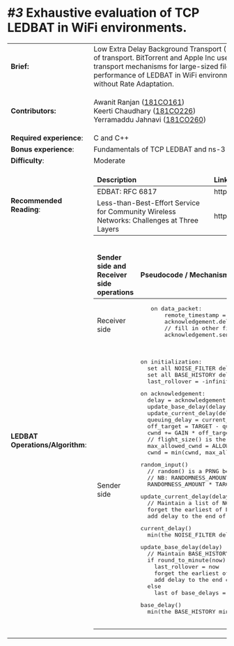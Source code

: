 
<h1><i>#3</i> Exhaustive evaluation of TCP LEDBAT in WiFi environments.</h1>
<table>
<tr>
  <td><b>Brief:</b></td>
  <td>
   Low Extra Delay Background Transport (LEDBAT) is Less than Best Effort (LBE) type of
 transport. BitTorrent and Apple Inc use variants of LEDBAT as their default transport
 mechanisms for large-sized file transfers. This project aims to evaluate the performance of
 LEDBAT in WiFi environments, including Gigabit WiFi, with and without Rate Adaptation.
  </td>
</tr>
  <tr>
  <td><b>Contributors:</b></td>
  <td>
   
   Awanit Ranjan ([181CO161](https://github.com/Awanit512)) <br />
   Keerti Chaudhary ([181CO226](https://github.com/keerti2001)) <br />
   Yerramaddu Jahnavi ([181CO260](https://github.com/janubangalore))

  </td>
</tr>
<tr><td><b>Required experience</b>:</td> <td> C and C++</td></tr>
<tr><td><b>Bonus experience</b>: </td> <td> Fundamentals of TCP LEDBAT and ns-3</td></tr>
<tr><td><b>Difficulty</b>: </td> <td> Moderate</td></tr>
<tr>
 
 <td><b>Recommended Reading</b>:</td>
 <td> 
  <table>
   <thead>
    <tr>
     <td><b>Description</b></td>
      <td><b>Link</b></td>
   </tr>
  <t/head>
  <tbody>
   <tr>
     <td>EDBAT: RFC 6817</td>
     <td>https://tools.ietf.org/html/rfc6817</td>
   </tr>

   <tr>
     <td>Less-than-Best-Effort Service for Community Wireless Networks: Challenges at Three Layers</td>
     <td>http://ieeexplore.ieee.org/document/6814737/</td>
    </tr>
  </tbody>
  </table>
</td>
    </tr>
   
   
   <tr>
 
 <td><b>LEDBAT Operations/Algorithm</b>:</td>
 <td> 
  <table>
   <thead>
    <tr>
      <td><b>Sender side and Receiver side operations</b></td>
      <td><b>Pseudocode / Mechanisms</b></td>
   </tr>
  <t/head>
  <tbody>
   <tr>
     <td>Receiver side </td>
     <td><pre lang="csharp">
   on data_packet:
       remote_timestamp = data_packet.timestamp
       acknowledgement.delay = local_timestamp() - remote_timestamp
       // fill in other fields of acknowledgement
       acknowledgement.send()
   </pre></td>
   </tr>

   <tr>
     <td>Sender side </td>
     <td><pre lang="csharp">
on initialization:
  set all NOISE_FILTER delays used by current_delay() to +infinity
  set all BASE_HISTORY delays used by base_delay() to +infinity
  last_rollover = -infinity # More than a minute in the past.
</pre>
<pre lang="csharp">
on acknowledgement:
  delay = acknowledgement.delay
  update_base_delay(delay)
  update_current_delay(delay)
  queuing_delay = current_delay() - base_delay()
  off_target = TARGET - queuing_delay + random_input()
  cwnd += GAIN * off_target / cwnd
  // flight_size() is the amount of currently not acked data.
  max_allowed_cwnd = ALLOWED_INCREASE + TETHER*flight_size()
  cwnd = min(cwnd, max_allowed_cwnd)
</pre>
<pre lang="csharp">
random_input()
  // random() is a PRNG between 0.0 and 1.0
  // NB: RANDOMNESS_AMOUNT is normally 0
  RANDOMNESS_AMOUNT * TARGET * ((random() - 0.5)*2)
</pre>
<pre lang="csharp">
update_current_delay(delay)
  // Maintain a list of NOISE_FILTER last delays observed.
  forget the earliest of NOISE_FILTER current_delays
  add delay to the end of current_delays
</pre>
<pre lang="csharp">
current_delay()
  min(the NOISE_FILTER delays stored by update_current_delay)
</pre>
<pre lang="csharp">
update_base_delay(delay)
  // Maintain BASE_HISTORY min delays. Each represents a minute.
  if round_to_minute(now) != round_to_minute(last_rollover)
    last_rollover = now
    forget the earliest of base delays
    add delay to the end of base_delays
  else
    last of base_delays = min(last of base_delays, delay)
</pre>
 <pre lang="csharp">
base_delay()
  min(the BASE_HISTORY min delays stored by update_base_delay)
   </pre></td>
    </tr>
  </tbody>
  </table>
</td>
    </tr>
   
  
</table>

   
  
